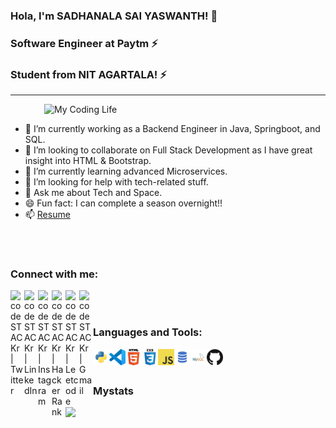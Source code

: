 <!-- ### Hola, I'm Sadhanala Sai Yaswanth! 👋



- 🔭 I’m currently working on Web Development
- 🌱 I’m currently learning Machine Learning
- 👯 I’m looking to collaborate on Full Stack Development
- 🤔 I’m looking for help with Tech related stuff
- 💬 Ask me about Tech and Space
- 📫 How to reach me: Email - saiyaswanth.sadhanala@gmail.com
- 😄 Resume:- {https://drive.google.com/file/d/1vRX4SrNAdg2NmHC4pTokvG3vrwNHaY6m/view?usp=drive_link}
- ⚡ Fun fact: I can complete a season overnight!!

<img src="https://github-readme-stats.vercel.app/api?username=yashsadhanala&&show_icons=true&title_color=ffffff&icon_color=bb2acf&text_color=daf7dc&bg_color=151515"> -->
### Hola, I'm SADHANALA SAI YASWANTH! 👋 
### Software Engineer at Paytm ⚡
### Student from NIT AGARTALA! ⚡

<hr/>
<img align="right" alt="My Coding Life" src="https://media.giphy.com/media/Ah3zHH7hvsSB2/giphy.gif" width="450" >


<br>



- 🔭 I’m currently working as a Backend Engineer in Java, Springboot, and SQL.
- 👯 I’m looking to collaborate on Full Stack Development as I have great insight into HTML & Bootstrap.
- 🌱 I’m currently learning advanced Microservices.
- 🤔 I’m looking for help with tech-related stuff.
- 💬 Ask me about Tech and Space.
- 😄 Fun fact: I can complete a season overnight!!
- 📫 [Resume]

<br>
<br>


<!-- ### Spotify Playing 🎧 -->
<!-- [<img src="https://now-playing-codestackr.vercel.app/api/spotify-playing" alt="codeSTACKr Spotify Playing" width="350" />](https://open.spotify.com/collection/tracks) -->



### Connect with me:
[<img align="left" alt="codeSTACKr | Twitter" width="22px" src="https://cdn.jsdelivr.net/npm/simple-icons@v3/icons/twitter.svg" />][twitter]
[<img align="left" alt="codeSTACKr | LinkedIn" width="22px" src="https://cdn.jsdelivr.net/npm/simple-icons@v3/icons/linkedin.svg" />][linkedin]
[<img align="left" alt="codeSTACKr | Instagram" width="22px" src="https://cdn.jsdelivr.net/npm/simple-icons@v3/icons/instagram.svg" />][instagram]
[<img align="left" alt="codeSTACKr | HackerRank" width="22px" src="https://cdn.jsdelivr.net/npm/simple-icons@v3/icons/hackerrank.svg" />][HackerRank]
[<img align="left" alt="codeSTACKr | Leetcode" width="22px" src="https://cdn.jsdelivr.net/npm/simple-icons@v3/icons/leetcode.svg" />][leetcode]
[<img align="left" alt="codeSTACKr | Gmail" width="22px" src="https://cdn.jsdelivr.net/npm/simple-icons@v3/icons/gmail.svg" />][gmail]
<br>
<br>


### Languages and Tools:
[<img align="left" alt="Python " width="26px" src="https://raw.githubusercontent.com/github/explore/80688e429a7d4ef2fca1e82350fe8e3517d3494d/topics/python/python.png" />][Python]
[<img align="left" alt="Visual Studio Code" width="26px" src="https://raw.githubusercontent.com/github/explore/80688e429a7d4ef2fca1e82350fe8e3517d3494d/topics/visual-studio-code/visual-studio-code.png" />][Vs-code]
[<img align="left" alt="HTML5" width="26px" src="https://raw.githubusercontent.com/github/explore/80688e429a7d4ef2fca1e82350fe8e3517d3494d/topics/html/html.png" />][Html5]
[<img align="left" alt="CSS3" width="26px" src="https://raw.githubusercontent.com/github/explore/80688e429a7d4ef2fca1e82350fe8e3517d3494d/topics/css/css.png" />][css3]
[<img align="left" alt="JavaScript" width="26px" src="https://raw.githubusercontent.com/github/explore/80688e429a7d4ef2fca1e82350fe8e3517d3494d/topics/javascript/javascript.png" />][js]
<!-- [<img align="left" alt="React" width="26px" src="https://raw.githubusercontent.com/github/explore/80688e429a7d4ef2fca1e82350fe8e3517d3494d/topics/react/react.png" />][react.js] -->
<!-- [<img align="left" alt="Node.js" width="26px" src="https://raw.githubusercontent.com/github/explore/80688e429a7d4ef2fca1e82350fe8e3517d3494d/topics/nodejs/nodejs.png" />][node.js] -->
[<img align="left" alt="SQL" width="26px" src="https://raw.githubusercontent.com/github/explore/80688e429a7d4ef2fca1e82350fe8e3517d3494d/topics/sql/sql.png" />][SQL]
[<img align="left" alt="MySQL" width="26px" src="https://raw.githubusercontent.com/github/explore/80688e429a7d4ef2fca1e82350fe8e3517d3494d/topics/mysql/mysql.png" />][Mysql]
<!-- [<img align="left" alt="MongoDB" width="26px" src="https://raw.githubusercontent.com/github/explore/80688e429a7d4ef2fca1e82350fe8e3517d3494d/topics/mongodb/mongodb.png" />][Mongodb] -->
[<img align="left" alt="GitHub" width="26px" src="https://raw.githubusercontent.com/github/explore/78df643247d429f6cc873026c0622819ad797942/topics/github/github.png" />][Github]

<br >
<br >


### Mystats
<img src="https://github-readme-stats.vercel.app/api?username=yashsadhanala&&show_icons=true&title_color=ffffff&icon_color=bb2acf&text_color=daf7dc&bg_color=151515">

<br>
<br>

[twitter]: https://twitter.com/yashu59965703
[instagram]: https://www.instagram.com/__sai_yaswanth__/
[linkedin]: https://www.linkedin.com/in/sai-yaswanth-sadhanala-b236321aa/
[Vs-code]: https://en.wikipedia.org/wiki/Visual_Studio_Code
[Html5]: https://en.wikipedia.org/wiki/HTML5
[css3]: https://en.wikipedia.org/wiki/CSS#CSS_3
[js]: https://en.wikipedia.org/wiki/JavaScript
[react.js]: https://en.wikipedia.org/wiki/React_(JavaScript_library)
[node.js]: https://en.wikipedia.org/wiki/Node.js
[SQL]: https://en.wikipedia.org/wiki/SQL
[Mysql]: https://en.wikipedia.org/wiki/MySQL
[Mongodb]:https://en.wikipedia.org/wiki/MongoDB
[Github]: https://github.com/yashsadhanala
[HackerRank]: https://www.hackerrank.com/saiyaswanth_sad1
[leetcode]:https://leetcode.com/user4925Qz/
[Python]: https://en.wikipedia.org/wiki/Python_(programming_language)
[gmail]: mailto:saiyaswanth.sadhanala@gmail.com
[Resume]: https://drive.google.com/file/d/1vRX4SrNAdg2NmHC4pTokvG3vrwNHaY6m/view?usp=drive_link
